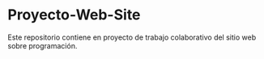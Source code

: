 # Proyecto-Web-Site
Este repositorio contiene en proyecto de trabajo colaborativo del sitio web sobre programación.
